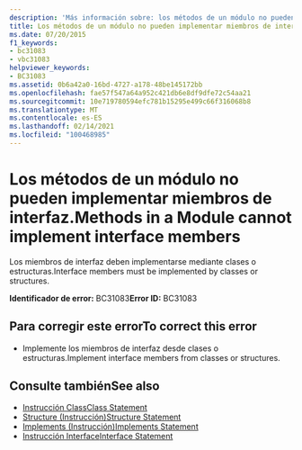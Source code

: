 ```yaml
---
description: 'Más información sobre: los métodos de un módulo no pueden implementar miembros de interfaz'
title: Los métodos de un módulo no pueden implementar miembros de interfaz.
ms.date: 07/20/2015
f1_keywords:
- bc31083
- vbc31083
helpviewer_keywords:
- BC31083
ms.assetid: 0b6a42a0-16bd-4727-a178-48be145172bb
ms.openlocfilehash: fae57f547a64a952c421db6e8df9dfe72c54aa21
ms.sourcegitcommit: 10e719780594efc781b15295e499c66f316068b8
ms.translationtype: MT
ms.contentlocale: es-ES
ms.lasthandoff: 02/14/2021
ms.locfileid: "100468985"
---
```

# <a name="methods-in-a-module-cannot-implement-interface-members"></a><span data-ttu-id="53116-103">Los métodos de un módulo no pueden implementar miembros de interfaz.</span><span class="sxs-lookup"><span data-stu-id="53116-103">Methods in a Module cannot implement interface members</span></span>

<span data-ttu-id="53116-104">Los miembros de interfaz deben implementarse mediante clases o estructuras.</span><span class="sxs-lookup"><span data-stu-id="53116-104">Interface members must be implemented by classes or structures.</span></span>  
  
 <span data-ttu-id="53116-105">**Identificador de error:** BC31083</span><span class="sxs-lookup"><span data-stu-id="53116-105">**Error ID:** BC31083</span></span>  
  
## <a name="to-correct-this-error"></a><span data-ttu-id="53116-106">Para corregir este error</span><span class="sxs-lookup"><span data-stu-id="53116-106">To correct this error</span></span>  
  
- <span data-ttu-id="53116-107">Implemente los miembros de interfaz desde clases o estructuras.</span><span class="sxs-lookup"><span data-stu-id="53116-107">Implement interface members from classes or structures.</span></span>  
  
## <a name="see-also"></a><span data-ttu-id="53116-108">Consulte también</span><span class="sxs-lookup"><span data-stu-id="53116-108">See also</span></span>

- [<span data-ttu-id="53116-109">Instrucción Class</span><span class="sxs-lookup"><span data-stu-id="53116-109">Class Statement</span></span>](../language-reference/statements/class-statement.md)
- [<span data-ttu-id="53116-110">Structure (Instrucción)</span><span class="sxs-lookup"><span data-stu-id="53116-110">Structure Statement</span></span>](../language-reference/statements/structure-statement.md)
- [<span data-ttu-id="53116-111">Implements (Instrucción)</span><span class="sxs-lookup"><span data-stu-id="53116-111">Implements Statement</span></span>](../language-reference/statements/implements-statement.md)
- [<span data-ttu-id="53116-112">Instrucción Interface</span><span class="sxs-lookup"><span data-stu-id="53116-112">Interface Statement</span></span>](../language-reference/statements/interface-statement.md)
